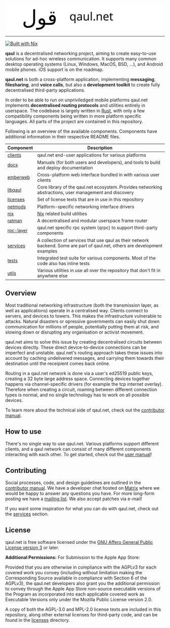 ![](docs/banner.svg)

---

[![Built with Nix](https://builtwithnix.org/badge.svg)](https://builtwithnix.org)

**qaul** is a decentralised networking project, aiming to create 
easy-to-use solutions for ad-hoc wireless communication.  It
supports many common desktop operating systems (Linux, Windows,
MacOS, BSD, …), and Android mobile phones.  iOS support is on
the roadmap.

**qaul.net** is both a cross-platform application, implementing
**messaging**, **filesharing**, and **voice calls**, but also a
**development toolkit** to create fully decentralised third-party
applications.

In order to be able to run on unpriviledged mobile platforms qaul.net
implements **decentralised routing protocols** and utilities entirely
in userspace.  The codebase is largely written in
[Rust](https://rustlang.org), with only a few compatibility components
being written in more platform specific languages.  All parts of the
project are contained in this repository.

Following is an overview of the available components.  Components have
additional information in their respective README files.

| Component   | Description      |
|-------------|------------------|
| [clients]   | qaul.net end-user applications for various platforms |
| [docs]      | Manuals (for both users and developers), and tools to build and deploy documentation |
| [emberweb]  | Cross-platform web interface bundled in with various user clients |
| [libqaul]   | Core library of the qaul.net ecosystem.  Provides networking abstractions, user management and discovery |
| [licenses]  | Set of license texts that are in use in this repository |
| [netmods]   | Platform-specific networking interface drivers |
| [nix]       | [Nix](https://nixos.org) related build utilities |
| [ratman]    | A decentralised and modular userspace frame router |
| [rpc-layer] | qaul.net specific rpc system (qrpc) to support third-party components |
| [services]  | A collection of services that use qaul as their network backend.  Some are part of qaul.net, others are development examples |
| [tests]     | Integrated test suite for various components.  Most of the code also has inline tests |
| [utils]     | Various utilities in use all over the repository that don't fit in anywhere else |

[clients]: ./clients
[docs]: ./docs
[emberweb]: ./emberweb
[libqaul]: ./libqaul
[licenses]: ./licenses
[netmods]: ./netmods
[nix]: ./nix
[ratman]: ./ratman
[rpc-layer]: ./rpc-layer
[tests]: ./tests
[utils]: ./utils


## Overview

Most traditional networking infrastructure (both the transmission
layer, as well as applications) operate in a centralised way.
Clients connect to servers, and devices to towers.  This makes the
infrastructure vulnerable to attacks.  Natural disasters or opressive
governments can easily shut down communication for millions of people,
potentially putting them at risk, and slowing down or disrupting any
organisation or activist movement.

qaul.net aims to solve this issue by creating decentralised circuits
between devices directly.  These direct device-to-device connections can
be imperfect and unstable.  qaul.net's routing approach takes these
issues into account by caching undelivered messages, and carrying them
towards their destination until the receipient comes back online.

Routing in a qaul.net network is done via a user's ed25519 public keys,
creating a 32 byte large address space.  Connecting devices together happens
via channel-specific drivers (for example the tcp internet overlay). Therefore
when creating a circuit, roaming between different connection types is normal,
and no single technology has to work on all possible devices.

To learn more about the technical side of qaul.net, check out the
[contributor manual].

## How to use

There's no single way to use qaul.net.  Various platforms support
different clients, and a qaul network can consist of many different
components interacting with each other.  To get started, check out the
[user manual]!

[user manual]: https://docs.qaul.net/users


## Contributing

Social processes, code, and design guidelines are outlined in the
[contributor manual].  We have a developer chat hosted on [Matrix]
where we would be happy to answer any questions you have.  For more
long-form posting we have a [mailing list].  We also accept patches
via e-mail!

If you want some inspiration for what you can do with qaul.net, check
out the [services] section.

[contributor manual]: https://docs.qaul.net/contributors
[Matrix]: https://matrix.to/#/!ljaaylfsbkWFYNoNPT:fairydust.space?via=fairydust.space&via=matrix.org&via=public.cat
[mailing list]: https://lists.sr.ht/~qaul/community
[services]: ./services

## License

qaul.net is free software licensed under the
[GNU Affero General Public License version 3](licenses/agpl-3.0.md) or
later.

**Additional Permissions:** For Submission to the Apple App Store:

Provided that you are otherwise in compliance with the AGPLv3 for each
covered work you convey (including without limitation making the
Corresponding Source available in compliance with Section 6 of the
AGPLv3), the qaul.net developers also grant you the additional
permission to convey through the Apple App Store non-source executable
versions of the Program as incorporated into each applicable covered
work as Executable Versions only under the Mozilla Public License
version 2.0.

A copy of both the AGPL-3.0 and MPL-2.0 license texts are included in
this repository, along other external licenses for third-party code,
and can be found in the [licenses](licenses) directory.

